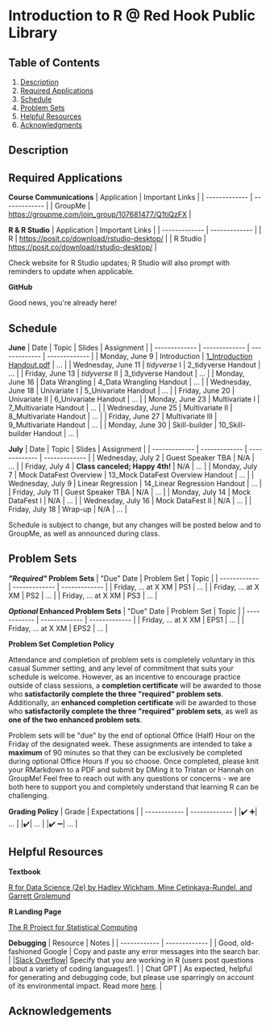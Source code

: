 # Introduction to R @ Red Hook Public Library

## Table of Contents
1. [Description](https://github.com/hannahroszko/rhpl-intro-to-r/blob/main/README.md#description)
2. [Required Applications](https://github.com/hannahroszko/rhpl-intro-to-r/edit/main/README.md#required-applications)
3. [Schedule](https://github.com/hannahroszko/rhpl-intro-to-r/edit/main/README.md#schedule)
4. [Problem Sets](https://github.com/hannahroszko/rhpl-intro-to-r/edit/main/README.md#problem-sets)
5. [Helpful Resources](https://github.com/hannahroszko/rhpl-intro-to-r/edit/main/README.md#helpful-resources)
6. [Acknowledgments](https://github.com/hannahroszko/rhpl-intro-to-r/edit/main/README.md#acknowledgements)

## Description

## Required Applications
**Course Communications**
| Application | Important Links |
| ------------- | ------------- |
| GroupMe | https://groupme.com/join_group/107681477/Q1tiQzFX |

**R & R Studio**
| Application | Important Links |
| ------------- | ------------- |
| R | https://posit.co/download/rstudio-desktop/ |
| R Studio | https://posit.co/download/rstudio-desktop/ |

Check website for R Studio updates; R Studio will also prompt with reminders to update when applicable.

**GitHub**

Good news, you're already here!

## Schedule
**June**
| Date | Topic | Slides | Assignment |
| ------------- | ------------- | ------------- | ------------- | 
| Monday, June 9 | Introduction | [1_Introduction Handout.pdf](https://github.com/user-attachments/files/20275225/1_Introduction.Handout.pdf) | ... | 
| Wednesday, June 11 | *tidyverse* I | 2_tidyverse Handout | ... | 
| Friday, June 13 | *tidyverse* II | 3_tidyverse Handout | ... | 
| Monday, June 16 | Data Wrangling | 4_Data Wrangling Handout | ... | 
| Wednesday, June 18 | Univariate I | 5_Univariate Handout | ... | 
| Friday, June 20 | Univariate II | 6_Univariate Handout | ... | 
| Monday, June 23 | Multivariate I | 7_Multivariate Handout | ... | 
| Wednesday, June 25 | Multivariate II | 8_Multivariate Handout | ... | 
| Friday, June 27 | Multivariate III | 9_Multivariate Handout | ... | 
| Monday, June 30 | Skill-builder | 10_Skill-builder Handout | ... | 

**July**
| Date | Topic | Slides | Assignment |
| ------------- | ------------- | ------------- | ------------- |
| Wednesday, July 2 | Guest Speaker TBA | N/A | ... | 
| Friday, July 4 | **Class canceled; Happy 4th!** | N/A | ... | 
| Monday, July 7 | Mock DataFest Overview | 13_Mock DataFest Overview Handout | ... | 
| Wednesday, July 9 | Linear Regression | 14_Linear Regression Handout | ... | 
| Friday, July 11 | Guest Speaker TBA | N/A | ... | 
| Monday, July 14 | Mock DataFest I | N/A | ... | 
| Wednesday, July 16 | Mock DataFest II | N/A | ... | 
| Friday, July 18 | Wrap-up | N/A | ... | 

Schedule is subject to change, but any changes will be posted below and to GroupMe, as well as announced during class.

## Problem Sets
***"Required"* Problem Sets**
| "Due" Date | Problem Set | Topic |
| ------------ | ------------- | ------------- | 
| Friday, ... at X XM | PS1 | ... |
| Friday, ... at X XM | PS2 | ... |
| Friday, ... at X XM | PS3 | ... |

***Optional* Enhanced Problem Sets**
| "Due" Date | Problem Set | Topic |
| ------------ | ------------- | ------------- | 
| Friday, ... at X XM | EPS1 | ... |
| Friday, ... at X XM | EPS2 | ... |

**Problem Set Completion Policy**

Attendance and completion of problem sets is completely voluntary in this casual Summer setting, and any level of commitment that suits your schedule is welcome. However, as an incentive to encourage practice outside of class sessions, a **completion certificate** will be awarded to those who **satisfactorily complete the three "required" problem sets**. Additionally, an **enhanced completion certificate** will be awarded to those who **satisfactorily complete the three "required" problem sets**, as well as **one of the two enhanced problem sets**. 

Problem sets will be "due" by the end of optional Office (Half) Hour on the Friday of the designated week. These assignments are intended to take a **maximum** of 90 minutes so that they can be exclusively be completed during optional Office Hours if you so choose. Once completed, please knit your RMarkdown to a PDF and submit by DMing it to Tristan or Hannah on GroupMe! Feel free to reach out with any questions or concerns - we are both here to support you and completely understand that learning R can be challenging. 

**Grading Policy**
| Grade | Expectations |
| ------------ | ------------- |
|:heavy_check_mark: :heavy_plus_sign:| ... |
|:heavy_check_mark:| ... |
|:heavy_check_mark: :heavy_minus_sign:| ... |

## Helpful Resources
**Textbook**

[R for Data Science (2e) by Hadley Wickham, Mine Çetinkaya-Rundel, and Garrett Grolemund](https://r4ds.hadley.nz/)

**R Landing Page**

[The R Project for Statistical Computing](https://r-project.org/)

**Debugging**
| Resource | Notes |
| ------------ | ------------- |
| Good, old-fashioned Google | Copy and paste any error messages into the search bar. | 
|[Slack Overflow](https://stackoverflow.com/questions)| Specify that you are working in R (users post questions about a variety of coding languages!). |
| Chat GPT | As expected, helpful for generating and debugging code, but please use sparringly on account of its environmental impact. Read more [here](https://www.unep.org/news-and-stories/story/ai-has-environmental-problem-heres-what-world-can-do-about). |

## Acknowledgements
